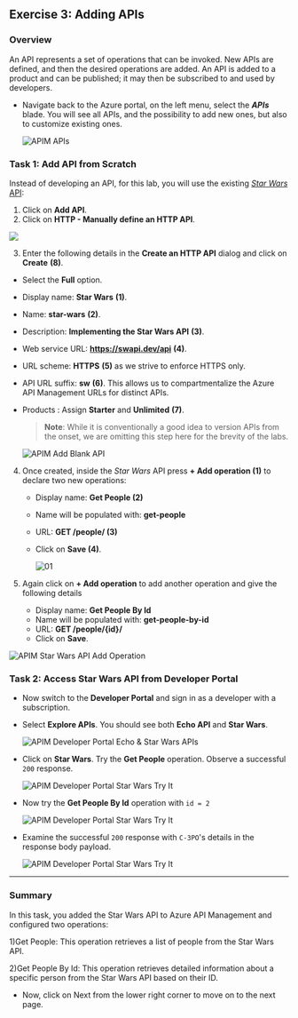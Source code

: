 ## Exercise 3: Adding APIs
### Overview
An API represents a set of operations that can be invoked. New APIs are defined, and then the desired operations are added. An API is added to a product and can be published; it may then be subscribed to and used by developers.

- Navigate back to the Azure portal, on the left menu, select the ***APIs*** blade. You will see all APIs, and the possibility to add new ones, but also to customize existing ones.

  ![APIM APIs](media/01.png)

### Task 1: Add API from Scratch

Instead of developing an API, for this lab, you will use the existing [*Star Wars* API](https://swapi.dev):

1) Click on **Add API**.  
2) Click on **HTTP - Manually define an HTTP API**.

  ![](media/a.png)

3) Enter the following details in the **Create an HTTP API** dialog and click on **Create** **(8)**.
  - Select the **Full**  option.  
  - Display name: **Star Wars** **(1)**.
  - Name: **star-wars** **(2)**.
  - Description: **Implementing the Star Wars API** **(3)**.
  - Web service URL: **https://swapi.dev/api** **(4)**.
  - URL scheme: **HTTPS** **(5)** as we strive to enforce HTTPS only.
  - API URL suffix: **sw** **(6)**. This allows us to compartmentalize the Azure API Management URLs for distinct APIs.
  - Products : Assign **Starter** and **Unlimited** **(7)**.   
 
    > **Note**: While it is conventionally a good idea to version APIs from the onset, we are omitting this step here for the brevity of the labs.

      ![APIM Add Blank API](media/Ex-3-T-1(1).png)  

4. Once created, inside the *Star Wars* API press **+ Add operation (1)** to declare two new operations:

  
    - Display name: **Get People (2)**  
    - Name will be populated with: **get-people**  
    - URL: **GET /people/ (3)**
    - Click on **Save (4)**.

       ![01](media/03.png)

5. Again click on **+ Add operation** to add another operation and give the following details

    - Display name: **Get People By Id**  
    - Name will be populated with: **get-people-by-id**  
    - URL: **GET /people/{id}/**
    - Click on **Save**.

  ![APIM Star Wars API Add Operation](media/Ex-3-T-1.png)

### Task 2: Access Star Wars API from Developer Portal

- Now switch to the **Developer Portal** and sign in as a developer with a subscription. 
- Select **Explore APIs**. You should see both **Echo API** and **Star Wars**.

  ![APIM Developer Portal Echo & Star Wars APIs](media/05.png)

- Click on **Star Wars**. Try the **Get People** operation. Observe a successful `200` response.

  ![APIM Developer Portal Star Wars Try It](media/06.png)

- Now try the **Get People By Id** operation with `id = 2`

  ![APIM Developer Portal Star Wars Try It](media/07.png)

- Examine the successful `200` response with `C-3PO`'s details in the response body payload.
  
  ![APIM Developer Portal Star Wars Try It](media/08.png)

---
### Summary
In this task, you added the Star Wars API to Azure API Management and configured two operations:

1)Get People: This operation retrieves a list of people from the Star Wars API.
       
2)Get People By Id: This operation retrieves detailed information about a specific person from the Star Wars API based on their ID.
       
- Now, click on Next from the lower right corner to move on to the next page.
